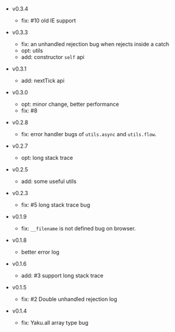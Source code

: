 - v0.3.4

  - fix: #10 old IE support

- v0.3.3

  - fix: an unhandled rejection bug when rejects inside a catch
  - opt: utils
  - add: constructor `self` api

- v0.3.1

  - add: nextTick api

- v0.3.0

  - opt: minor change, better performance
  - fix: #8

- v0.2.8

  - fix: error handler bugs of `utils.async` and `utils.flow`.

- v0.2.7

  - opt: long stack trace

- v0.2.5

  - add: some useful utils

- v0.2.3

  - fix: #5 long stack trace bug

- v0.1.9

  - fix: `__filename` is not defined bug on browser.

- v0.1.8

  - better error log

- v0.1.6

  - add: #3 support long stack trace

- v0.1.5

  - fix: #2 Double unhandled rejection log

- v0.1.4

  - fix: Yaku.all array type bug
